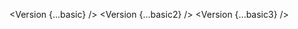 <script lang="ts">
  import { Version } from 'svelte-shields';
  import type { VersionPropsType } from 'svelte-shields';
  const basic: VersionPropsType = {
    source: 'npm',
    packageName: 'svelte-shields',
    color: 'red'
  }
  const basic2: VersionPropsType = {
    source: 'jsr',
    jsr_scope: '@hono',
    packageName: 'hono',
    color: 'red'
  }
  const basic3: VersionPropsType = {
    source: 'pypi',
    packageName: 'vennfig',
    color: 'red'
  }
</script>

<Version {...basic} />
<Version {...basic2} />
<Version {...basic3} />